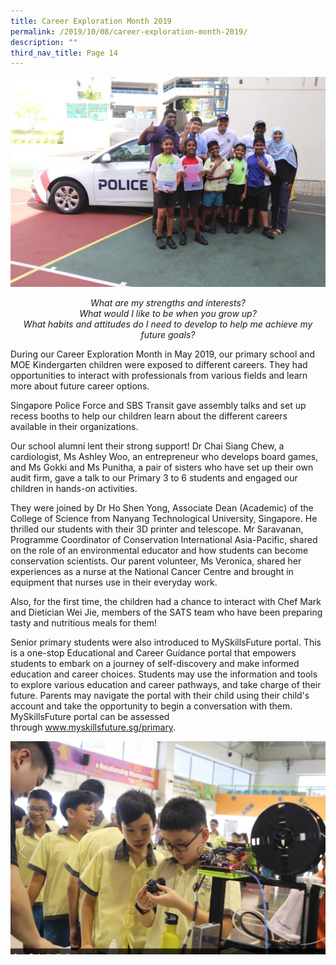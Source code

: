 ```yaml
---
title: Career Exploration Month 2019
permalink: /2019/10/08/career-exploration-month-2019/
description: ""
third_nav_title: Page 14
---
```

<img src="/images/Career-1024x683.jpg">
<p style="text-align: center;"><em>What are my strengths and interests?</em><br><em>What would I like to be when you grow up?</em><br><em>What habits and attitudes do I need to develop to help me achieve my future goals?</em></p>
<p>During our Career Exploration Month in May 2019, our primary school and MOE Kindergarten children were exposed to different careers. They had opportunities to interact with professionals from various fields and learn more about future career options.</p>
<p>Singapore Police Force and SBS Transit gave assembly talks and set up recess booths to help our children learn about the different careers available in their organizations.</p>
<p>Our school alumni lent their strong support! Dr Chai Siang Chew, a cardiologist, Ms Ashley Woo, an entrepreneur who develops board games, and Ms Gokki and Ms Punitha, a pair of sisters who have set up their own audit firm, gave a talk to our Primary 3 to 6 students and engaged our children in hands-on activities.</p>
<p>They were joined by Dr Ho Shen Yong, Associate Dean (Academic) of the College of Science from Nanyang Technological University, Singapore. He thrilled our students with their 3D printer and telescope. Mr Saravanan, Programme Coordinator of Conservation International Asia-Pacific, shared on the role of an environmental educator and how students can become conservation scientists. Our parent volunteer, Ms Veronica, shared her experiences as a nurse at the National Cancer Centre and brought in equipment that nurses use in their everyday work.</p>
<p>Also, for the first time, the children had a chance to interact with Chef Mark and Dietician Wei Jie, members of the SATS team who have been preparing tasty and nutritious meals for them!</p>
<p>Senior primary students were also introduced to MySkillsFuture portal. This is a one-stop Educational and Career Guidance portal that empowers students to embark on a journey of self-discovery and make informed education and career choices. Students may use the information and tools to explore various education and career pathways, and take charge of their future. Parents may navigate the portal with their child using their child's account and take the opportunity to begin a conversation with them. MySkillsFuture portal can be assessed through&nbsp;<a href="http://www.myskillsfuture.sg/primary">www.myskillsfuture.sg/primary</a>.</p>
<img src="/images/Capture-2-1024x693.png">